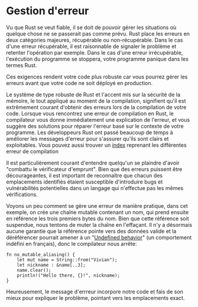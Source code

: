 # Gestion d'erreur

Vu que Rust se veut fiable, il se doit de pouvoir gérer les situations où quelque chose ne se passerait pas comme prévu. Rust place les erreurs en deux catégories majeures, récupérable ou non-récupérable. Dans le cas d'une erreur récupérable, il est raisonnable de signaler le problème et retenter l'opération par exemple. Dans le cas d'une erreur irrécupérable, l'exécution du programme se stoppera, votre programme panique dans les termes Rust.

Ces exigences rendent votre code plus robuste car vous pourrez gérer les erreurs avant que votre code ne soit déployé en production.

Le système de type robuste de Rust et l'accent mis sur la sécurité de la mémoire, le tout appliqué au moment de la compilation, signifient qu'il est extrêmement courant d'obtenir des erreurs lors de la compilation de votre code. Lorsque vous rencontrez une erreur de compilation en Rust, le compilateur vous donne immédiatement une explication de l'erreur, et vous suggère des solutions pour réparer l'erreur basé sur le contexte de votre programme. Les développeurs Rust ont passé beaucoup de temps à améliorer les messages d'erreur pour s'assurer qu'ils sont clairs et exploitables.
Vous pouvez aussi trouver un [index](https://doc.rust-lang.org/error-index.html) reprenant les différentes erreur de compilation

Il est particulièrement courant d'entendre quelqu'un se plaindre d'avoir "combattu le vérificateur d'emprunt". Bien que des erreurs puissent être décourageantes, il est important de reconnaître que chacun des emplacements identifiés étaient susceptible d'introduire bugs et vulnérabilités potentielles dans un langage qui n'effectue pas les mêmes vérifications.

Voyons un peu comment se gère une erreur de manière pratique, dans cet exemple, on crée une chaîne mutable contenant un nom, qui prend ensuite en référence les trois premiers bytes du nom. Bien que cette référence soit suspendue, nous tentons de muter la chaîne en l'effaçant. Il n'y a désormais aucune garantie que la référence pointe vers des données valide et la déréférencer pourrait amener à un "[Undefined behavior]()" (un comportement indéfini en français), donc le compilateur nous arrête:

```
fn no_mutable_aliasing() {
	let mut name = String::from("Vivian");
	let nickname : &name[..3];
	name.clear();
	println!("Hello there, {}!", nickname);
}
```

Heureusement, le message d'errreur incorpore notre code et fais de son mieux pour expliquer le problème, pointant vers les emplacements exact.
